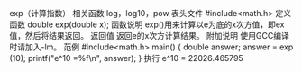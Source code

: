 exp（计算指数）
相关函数
log，log10，pow
表头文件
#include<math.h>
定义函数
double exp(double x);
函数说明
exp()用来计算以e为底的x次方值，即ex值，然后将结果返回。
返回值
返回e的x次方计算结果。
附加说明
使用GCC编译时请加入-lm。
范例
#include<math.h>
main()
{
double answer;
answer = exp (10);
printf("e^10 =%f\n", answer);
}
执行
e^10 = 22026.465795